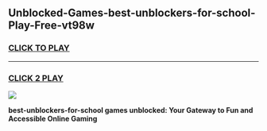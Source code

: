 
## Unblocked-Games-best-unblockers-for-school-Play-Free-vt98w
<h3>
<a href="https://premium76.site?title=best-unblockers-for-school&ref=23A">CLICK TO PLAY</a></h3>
<hr>

<h3>
<a href="https://premium76.site?title=best-unblockers-for-school&ref=23A">CLICK 2 PLAY</a>
  
</h3>

<a href="https://premium76.site?title=best-unblockers-for-school&ref=23A"><img src="https://clearcache.store/games.png"></a>


**best-unblockers-for-school games unblocked: Your Gateway to Fun and Accessible Online Gaming**
